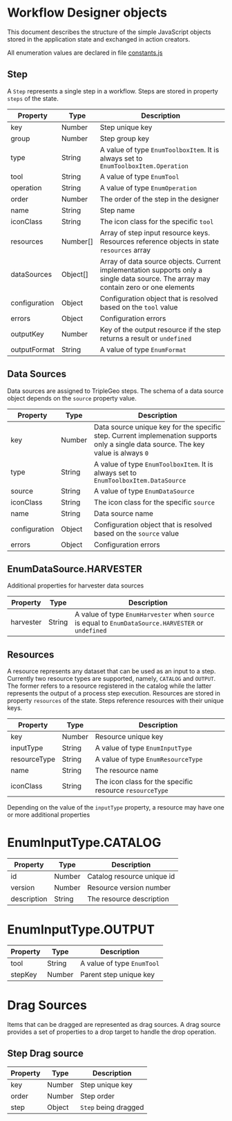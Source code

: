 # Workflow Designer objects

This document describes the structure of the simple JavaScript objects stored
in the application state and exchanged in action creators. 

All enumeration values are declared in file [constants.js](../../../../model/process-designer/constants.js)

## Step

A `Step` represents a single step in a workflow. Steps are stored in property `steps` 
of the state.

| Property            | Type      | Description |
| ------------------- | --------- | ----------- |
| key                 | Number    | Step unique key |
| group               | Number    | Step group key |
| type                | String    | A value of type `EnumToolboxItem`. It is always set to `EnumToolboxItem.Operation` |
| tool                | String    | A value of type `EnumTool` |
| operation           | String    | A value of type `EnumOperation` |
| order               | Number    | The order of the step in the designer |
| name                | String    | Step name|
| iconClass           | String    | The icon class for the specific `tool` |
| resources           | Number[]  | Array of step input resource keys. Resources reference objects in state `resources` array |
| dataSources         | Object[]  | Array of data source objects. Current implementation supports only a single data source. The array may contain zero or one elements  |
| configuration       | Object    | Configuration object that is resolved based on the `tool` value |
| errors              | Object    | Configuration errors |
| outputKey           | Number    | Key of the output resource if the step returns a result or `undefined` |
| outputFormat        | String    | A value of type `EnumFormat` |


## Data Sources

Data sources are assigned to TripleGeo steps. The schema of a data source object
depends on the `source` property value.

| Property            | Type      | Description |
| ------------------- | --------- | ----------- |
| key                 | Number    | Data source unique key for the specific step. Current implemenation supports only a single data source. The key value is always `0` |
| type                | String    | A value of type `EnumToolboxItem`. It is always set to `EnumToolboxItem.DataSource` |
| source              | String    | A value of type `EnumDataSource` |
| iconClass           | String    | The icon class for the specific `source` |
| name                | String    | Data source name|
| configuration       | Object    | Configuration object that is resolved based on the `source` value |
| errors              | Object    | Configuration errors |

## EnumDataSource.HARVESTER

Additional properties for harvester data sources

| Property            | Type      | Description |
| ------------------- | --------- | ----------- |
| harvester           | String    | A value of type `EnumHarvester` when `source` is equal to `EnumDataSource.HARVESTER` or `undefined` |

## Resources

A resource represents any dataset that can be used as an input to a step. Currently 
two resource types are supported, namely, `CATALOG` and `OUTPUT`. The former refers
to a resource registered in the catalog while the latter represents the output of 
a process step execution. Resources are stored in property `resources` of the state.
Steps reference resources with their unique keys.

| Property            | Type      | Description |
| ------------------- | --------- | ----------- |
| key                 | Number    | Resource unique key |
| inputType           | String    | A value of type `EnumInputType` |
| resourceType        | String    | A value of type `EnumResourceType` |
| name                | String    | The resource name |
| iconClass           | String    | The icon class for the specific resource `resourceType` |

Depending on the value of the `inputType` property, a resource may have one or
more additional properties

# EnumInputType.CATALOG

| Property            | Type      | Description |
| ------------------- | --------- | ----------- |
| id                  | Number    | Catalog resource unique id |
| version             | Number    | Resource version number |
| description         | String    | The resource description |

# EnumInputType.OUTPUT

| Property            | Type      | Description |
| ------------------- | --------- | ----------- |
| tool                | String    | A value of type `EnumTool` |
| stepKey             | Number    | Parent step unique key|

# Drag Sources

Items that can be dragged are represented as drag sources. A drag source
provides a set of properties to a drop target to handle the drop operation.

## Step Drag source


| Property            | Type      | Description |
| ------------------- | --------- | ----------- |
| key                 | Number    | Step unique key |
| order               | Number    | Step order |
| step                | Object    | `Step` being dragged |
